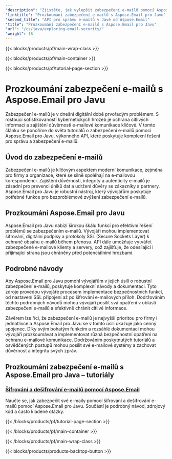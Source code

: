 ```yaml
---
"description": "Zjistěte, jak vylepšit zabezpečení e-mailů pomocí Aspose.Email pro Javu. Prozkoumejte podrobné návody a osvědčené postupy."
"linktitle": "Prozkoumání zabezpečení e-mailů s Aspose.Email pro Javu"
"second_title": "API pro správu e-mailů v Javě od Aspose.Email"
"title": "Prozkoumání zabezpečení e-mailů s Aspose.Email pro Javu"
"url": "/cs/java/exploring-email-security/"
"weight": 18
---
```


{{< blocks/products/pf/main-wrap-class >}}

{{< blocks/products/pf/main-container >}}

{{< blocks/products/pf/tutorial-page-section >}}

# Prozkoumání zabezpečení e-mailů s Aspose.Email pro Javu


Zabezpečení e-mailů je v dnešní digitální době prvořadým problémem. S rostoucí sofistikovaností kybernetických hrozeb je ochrana citlivých informací a zajištění důvěrnosti e-mailové komunikace klíčové. V tomto článku se ponoříme do světa tutoriálů o zabezpečení e-mailů pomocí Aspose.Email pro Javu, výkonného API, které poskytuje komplexní řešení pro správu a zabezpečení e-mailů.

## Úvod do zabezpečení e-mailů

Zabezpečení e-mailů je klíčovým aspektem moderní komunikace, zejména pro firmy a organizace, které se silně spoléhají na e-mailovou korespondenci. Zajištění důvěrnosti, integrity a autenticity e-mailů je zásadní pro prevenci úniků dat a udržení důvěry se zákazníky a partnery. Aspose.Email pro Javu je robustní nástroj, který vývojářům poskytuje potřebné funkce pro bezproblémové zvýšení zabezpečení e-mailů.

## Prozkoumání Aspose.Email pro Javu

Aspose.Email pro Javu nabízí širokou škálu funkcí pro efektivní řešení problémů se zabezpečením e-mailů. Vývojáři mohou implementovat šifrování, digitální podpisy a protokoly SSL (Secure Sockets Layer) k ochraně obsahu e-mailů během přenosu. API dále umožňuje vytvářet zabezpečené e-mailové klienty a servery, což zajišťuje, že odesílající i přijímající strana jsou chráněny před potenciálními hrozbami.

## Podrobné návody

Aby Aspose.Email pro Javu pomohl vývojářům v jejich úsilí o robustní zabezpečení e-mailů, poskytuje komplexní návody a dokumentaci. Tyto zdroje provedou vývojáře procesem implementace bezpečnostních funkcí, od nastavení SSL připojení až po šifrování e-mailových příloh. Dodržováním těchto podrobných návodů mohou vývojáři posílit svá opatření v oblasti zabezpečení e-mailů a efektivně chránit citlivé informace.

Závěrem lze říci, že zabezpečení e-mailů je nejvyšší prioritou pro firmy i jednotlivce a Aspose.Email pro Javu se v tomto úsilí ukazuje jako cenný spojenec. Díky svým bohatým funkcím a rozsáhlé dokumentaci mohou vývojáři prozkoumávat a implementovat různá bezpečnostní opatření na ochranu e-mailové komunikace. Dodržováním poskytnutých tutoriálů a osvědčených postupů mohou posílit své e-mailové systémy a zachovat důvěrnost a integritu svých zpráv.

## Prozkoumání zabezpečení e-mailů s Aspose.Email pro Java – tutoriály
### [Šifrování a dešifrování e-mailů pomocí Aspose.Email](./email-encryption-and-decryption/)
Naučte se, jak zabezpečit své e-maily pomocí šifrování a dešifrování e-mailů pomocí Aspose.Email pro Javu. Součástí je podrobný návod, zdrojový kód a často kladené otázky.

{{< /blocks/products/pf/tutorial-page-section >}}

{{< /blocks/products/pf/main-container >}}

{{< /blocks/products/pf/main-wrap-class >}}

{{< blocks/products/products-backtop-button >}}
